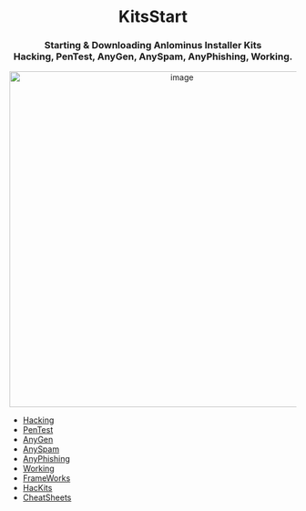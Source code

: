 <div align="center" >
  <h1> KitsStart </h1>  
  <h3> Starting & Downloading Anlominus Installer Kits <br> Hacking, PenTest, AnyGen, AnySpam, AnyPhishing, Working.</h3>
<img width="590" alt="image" src="https://user-images.githubusercontent.com/51442719/162990061-f85a0ba0-1d52-48e9-8953-48fe62f6c44a.png"></div>
<ul>
  <li><a href="https://github.com/Anlominus/HacKing">Hacking</a></li>
  <li><a href="https://github.com/Anlominus/PenTest">PenTest</a></li>
  <li><a href="https://github.com/Anlominus/AnyGen">AnyGen</a></li>
  <li><a href="https://github.com/Anlominus/AnySpam">AnySpam</a></li>
  <li><a href="https://github.com/Anlominus/AnyPhishing">AnyPhishing</a></li>
  <li><a href="https://github.com/Anlominus/Working">Working</a></li>
  <li><a href="https://github.com/Anlominus/FrameWorks">FrameWorks</a></li>
  <li><a href="https://github.com/Anlominus/HacKits">HacKits</a></li>
  <li><a href="https://github.com/Anlominus/CheatSheets">CheatSheets</a></li>
</ul>
